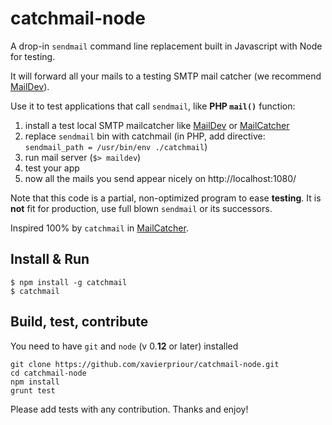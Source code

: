 # catchmail-node
A drop-in `sendmail` command line replacement built in Javascript with Node for testing.

It will forward all your mails to a testing SMTP mail catcher
(we recommend [MailDev](https://github.com/djfarrelly/MailDev)).

Use it to test applications that call `sendmail`, like **PHP `mail()`** function:

1. install a test local SMTP mailcatcher like
[MailDev](https://github.com/djfarrelly/MailDev)
or [MailCatcher](https://github.com/sj26/mailcatcher)
2. replace `sendmail` bin with catchmail
(in PHP, add directive: `sendmail_path = /usr/bin/env ./catchmail`)
3. run mail server (`$> maildev`)
4. test your app
5. now all the mails you send appear nicely on http://localhost:1080/

Note that this code is a partial, non-optimized program to ease **testing**.
It is **not** fit for production,
use full blown `sendmail` or its successors.

Inspired 100% by `catchmail` in [MailCatcher](https://github.com/sj26/mailcatcher).

## Install & Run
```
$ npm install -g catchmail
$ catchmail 
```

## Build, test, contribute
You need to have `git` and `node` (v 0.**12** or later) installed 

```
git clone https://github.com/xavierpriour/catchmail-node.git
cd catchmail-node
npm install
grunt test
```

Please add tests with any contribution.
Thanks and enjoy!
